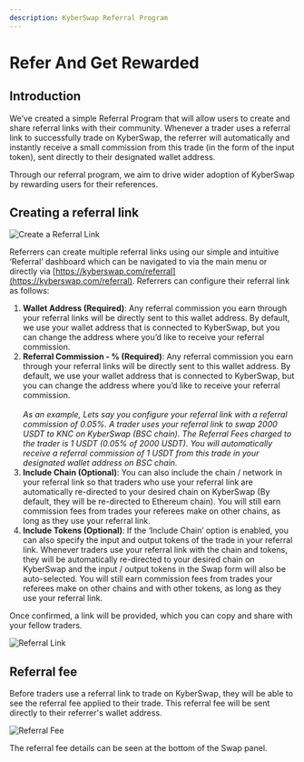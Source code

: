 ```yaml
---
description: KyberSwap Referral Program
---
```


# Refer And Get Rewarded

## Introduction

We’ve created a simple Referral Program that will allow users to create and share referral links with their community. Whenever a trader uses a referral link to successfully trade on KyberSwap, the referrer will automatically and instantly receive a small commission from this trade (in the form of the input token), sent directly to their designated wallet address.

Through our referral program, we aim to drive wider adoption of KyberSwap by rewarding users for their references.

## Creating a referral link[​](https://docs.kyberswap.com/Classic/guides/referral-fee-program#creating-a-referral-link) <a href="#creating-a-referral-link" id="creating-a-referral-link"></a>

![Create a Referral Link](https://docs.kyberswap.com/assets/images/referral-50e667fa654f561f569e0ef04cd7f6ab.gif)

Referrers can create multiple referral links using our simple and intuitive ‘Referral’ dashboard which can be navigated to via the main menu or directly via [https://kyberswap.com/referral](https://kyberswap.com/referral). Referrers can configure their referral link as follows:

1. **Wallet Address (Required)**: Any referral commission you earn through your referral links will be directly sent to this wallet address. By default, we use your wallet address that is connected to KyberSwap, but you can change the address where you’d like to receive your referral commission.
2. **Referral Commission - % (Required)**: Any referral commission you earn through your referral links will be directly sent to this wallet address. By default, we use your wallet address that is connected to KyberSwap, but you can change the address where you’d like to receive your referral commission. \
   \
   _As an example, Lets say you configure your referral link with a referral commission of 0.05%. A trader uses your referral link to swap 2000 USDT to KNC on KyberSwap (BSC chain). The Referral Fees charged to the trader is 1 USDT (0.05% of 2000 USDT). You will automatically receive a referral commission of 1 USDT from this trade in your designated wallet address on BSC chain._
3. **Include Chain (Optional)**: You can also include the chain / network in your referral link so that traders who use your referral link are automatically re-directed to your desired chain on KyberSwap (By default, they will be re-directed to Ethereum chain). You will still earn commission fees from trades your referees make on other chains, as long as they use your referral link.
4. **Include Tokens (Optional)**: If the ‘Include Chain’ option is enabled, you can also specify the input and output tokens of the trade in your referral link. Whenever traders use your referral link with the chain and tokens, they will be automatically re-directed to your desired chain on KyberSwap and the input / output tokens in the Swap form will also be auto-selected. You will still earn commission fees from trades your referees make on other chains and with other tokens, as long as they use your referral link.

Once confirmed, a link will be provided, which you can copy and share with your fellow traders.

![Referral Link](https://docs.kyberswap.com/assets/images/referral-link-43765e795fb5b979ea7168c96998fe4e.png)

## Referral fee[​](https://docs.kyberswap.com/Classic/guides/referral-fee-program#referral-fee) <a href="#referral-fee" id="referral-fee"></a>

Before traders use a referral link to trade on KyberSwap, they will be able to see the referral fee applied to their trade. This referral fee will be sent directly to their referrer's wallet address.

![Referral Fee](https://docs.kyberswap.com/assets/images/trade-3d0030fc0ebcc5d576462c8072f1891f.gif)

The referral fee details can be seen at the bottom of the Swap panel.
